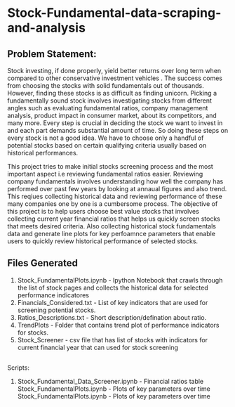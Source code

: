 # Stock-Fundamental-data-scraping-and-analysis



## Problem Statement:

Stock investing, if done properly, yield better returns over long term when compared to other conservative investment vehicles . The success comes from choosing the stocks with solid fundamentals out of thousands. However, finding these stocks is as difficult as finding unicorn. Picking a fundamentally sound stock involves investigating stocks from different angles such as evaluating fundamental ratios, company management analysis, product impact in consumer market, about its competitors, and many more. Every step is crucial in deciding the stock we want to invest in and each part demands substantial amount of time. So doing these steps on every stock is not a good idea. We have to choose only a handful of potential stocks based on certain qualifying criteria usually based on historical performances.

This project tries to make initial stocks screening process and the most important aspect i.e reviewing fundamental ratios easier. Reviewing company fundamentals involves understanding how well the company has performed over past few years by looking at annaual figures and also trend. This reqiues collecting historical data and reviewing performance of these many companies one by one is a cumbersome process. The objective of this project is to help users choose best value stocks that involves collecting current year financial ratios that helps us quickly screen stocks that meets desired criteria. Also collecting historical stock fundamentals data and generate line plots for key perfoamnce parameters that enable users to quickly review historical performance of selected stocks.

## Files Generated

1. Stock_FundamentalPlots.ipynb - Ipython Notebook that crawls through the list of stock pages and collects the historical data for selected performance indicatores
2. Financials_Considered.txt - List of key indicators that are used for screening potential stocks.
3. Ratios_Descriptions.txt - Short description/defination about ratio.
4. TrendPlots - Folder that contains trend plot of performance indicators for stocks.
5. Stock_Screener - csv file that has list of stocks with indicators for current financial year that can used for stock screening

##




Scripts:
1. Stock_Fundamental_Data_Screener.ipynb - Financial ratios table 
Stock_FundamentalPlots.ipynb - Plots of key parameters over time 
Stock_FundamentalPlots.ipynb - Plots of key parameters over time 
